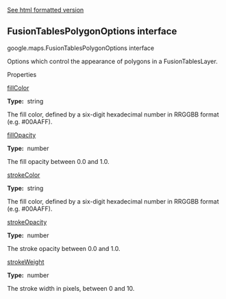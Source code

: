 [See html formatted version](https://huasofoundries.github.io/google-maps-documentation/FusionTablesPolygonOptions.html)


FusionTablesPolygonOptions interface
------------------------------------

google.maps.FusionTablesPolygonOptions interface

Options which control the appearance of polygons in a FusionTablesLayer.

Properties

[fillColor](#FusionTablesPolygonOptions.fillColor)

**Type:**  string

The fill color, defined by a six-digit hexadecimal number in RRGGBB format (e.g. #00AAFF).

[fillOpacity](#FusionTablesPolygonOptions.fillOpacity)

**Type:**  number

The fill opacity between 0.0 and 1.0.

[strokeColor](#FusionTablesPolygonOptions.strokeColor)

**Type:**  string

The fill color, defined by a six-digit hexadecimal number in RRGGBB format (e.g. #00AAFF).

[strokeOpacity](#FusionTablesPolygonOptions.strokeOpacity)

**Type:**  number

The stroke opacity between 0.0 and 1.0.

[strokeWeight](#FusionTablesPolygonOptions.strokeWeight)

**Type:**  number

The stroke width in pixels, between 0 and 10.